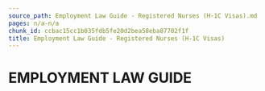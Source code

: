 ```yaml
---
source_path: Employment Law Guide - Registered Nurses (H-1C Visas).md
pages: n/a-n/a
chunk_id: ccbac15cc1b035fdb5fe20d2bea58eba87702f1f
title: Employment Law Guide - Registered Nurses (H-1C Visas)
---
```

# EMPLOYMENT LAW GUIDE

